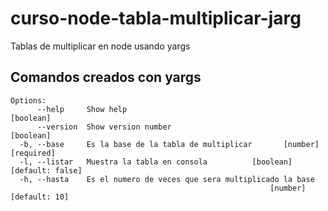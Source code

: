 # curso-node-tabla-multiplicar-jarg
Tablas de multiplicar en node usando yargs

## Comandos creados con yargs

```
Options:
      --help     Show help                                             [boolean]
      --version  Show version number                                   [boolean]
  -b, --base     Es la base de la tabla de multiplicar       [number] [required]
  -l, --listar   Muestra la tabla en consola          [boolean] [default: false]
  -h, --hasta    Es el numero de veces que sera multiplicado la base
                                                          [number] [default: 10]
```
